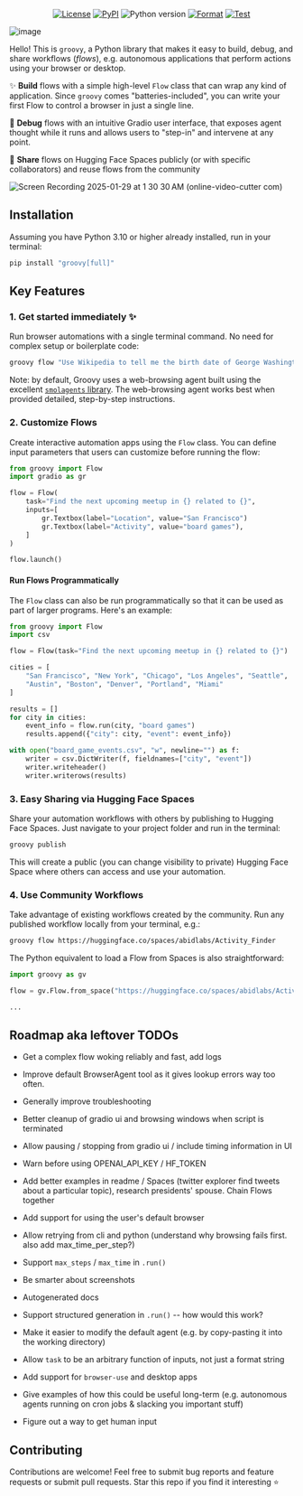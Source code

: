 <p align="center">
    <a href="https://github.com/abidlabs/groovy/blob/main/LICENSE"><img alt="License" src="https://img.shields.io/github/license/abidlabs/groovy.svg?color=blue"></a>
    <a href="https://pypi.org/project/groovy/"><img alt="PyPI" src="https://img.shields.io/pypi/v/groovy"></a>
    <img alt="Python version" src="https://img.shields.io/badge/python-3.10+-important">
    <a href="https://github.com/abidlabs/groovy/actions/workflows/format.yml"><img alt="Format" src="https://github.com/abidlabs/groovy/actions/workflows/format.yml/badge.svg"></a>
    <a href="https://github.com/abidlabs/groovy/actions/workflows/test.yml"><img alt="Test" src="https://github.com/abidlabs/groovy/actions/workflows/test.yml/badge.svg"></a>
</p>

![image](https://github.com/user-attachments/assets/49d40a48-3c73-4911-8033-250cfa7aafd4)

Hello! This is `groovy`, a Python library that makes it easy to build, debug, and share workflows (_flows_), e.g. autonomous applications that perform actions using your browser or desktop.

✨ **Build** flows with a simple high-level `Flow` class that can wrap any kind of application. Since `groovy` comes "batteries-included", you can write your first Flow to control a browser in just a single line.

🔎 **Debug** flows with an intuitive Gradio user interface, that exposes agent thought while it runs and allows users to "step-in" and intervene at any point.

🤗 **Share** flows on Hugging Face Spaces publicly (or with specific collaborators) and reuse flows from the community


![Screen Recording 2025-01-29 at 1 30 30 AM (online-video-cutter com)](https://github.com/user-attachments/assets/6cb171cd-9a8a-41e2-927c-badf694595d4)

 
## Installation

Assuming you have Python 3.10 or higher already installed, run in your terminal:

```bash
pip install "groovy[full]"
```

## Key Features

### 1. Get started immediately ✨

Run browser automations with a single terminal command. No need for complex setup or boilerplate code:

```bash
groovy flow "Use Wikipedia to tell me the birth date of George Washington. Return the final answer in this format: MM-DD-YYYY."
```

Note: by default, Groovy uses a web-browsing agent built using the excellent [`smolagents` library](https://github.com/huggingface/smolagents). The web-browsing agent works best when provided detailed, step-by-step instructions.

### 2. Customize Flows

Create interactive automation apps using the `Flow` class. You can define input parameters that users can customize before running the flow:

```python
from groovy import Flow
import gradio as gr

flow = Flow(
    task="Find the next upcoming meetup in {} related to {}",
    inputs=[
        gr.Textbox(label="Location", value="San Francisco")
        gr.Textbox(label="Activity", value="board games"),
    ]
)

flow.launch()
```

#### Run Flows Programmatically

The `Flow` class can also be run programmatically so that it can be used as part of larger programs. Here's an example:

```python
from groovy import Flow
import csv

flow = Flow(task="Find the next upcoming meetup in {} related to {}")

cities = [
    "San Francisco", "New York", "Chicago", "Los Angeles", "Seattle",
    "Austin", "Boston", "Denver", "Portland", "Miami"
]

results = []
for city in cities:
    event_info = flow.run(city, "board games")
    results.append({"city": city, "event": event_info})

with open("board_game_events.csv", "w", newline="") as f:
    writer = csv.DictWriter(f, fieldnames=["city", "event"])
    writer.writeheader()
    writer.writerows(results)
```

### 3. Easy Sharing via Hugging Face Spaces

Share your automation workflows with others by publishing to Hugging Face Spaces. Just navigate to your project folder and run in the terminal:

```bash
groovy publish
```

This will create a public (you can change visibility to private) Hugging Face Space where others can access and use your automation.

### 4. Use Community Workflows

Take advantage of existing workflows created by the community. Run any published workflow locally from your terminal, e.g.:

```bash
groovy flow https://huggingface.co/spaces/abidlabs/Activity_Finder
```

The Python equivalent to load a Flow from Spaces is also straightforward:

```python
import groovy as gv

flow = gv.Flow.from_space("https://huggingface.co/spaces/abidlabs/Activity_Finder")

...
```

## Roadmap aka leftover TODOs

* Get a complex flow woking reliably and fast, add logs
* Improve default BrowserAgent tool as it gives lookup errors way too often.
* Generally improve troubleshooting
* Better cleanup of gradio ui and browsing windows when script is terminated
* Allow pausing / stopping from gradio ui / include timing information in UI
* Warn before using OPENAI_API_KEY / HF_TOKEN
* Add better examples in readme / Spaces (twitter explorer find tweets about a particular topic), research presidents' spouse. Chain Flows together
* Add support for using the user's default browser 

* Allow retrying from cli and python (understand why browsing fails first. also add max_time_per_step?)
* Support `max_steps` / `max_time` in `.run()`
* Be smarter about screenshots
* Autogenerated docs

* Support structured generation in `.run()` -- how would this work?
* Make it easier to modify the default agent (e.g. by copy-pasting it into the working directory)
* Allow `task` to be an arbitrary function of inputs, not just a format string
* Add support for `browser-use` and desktop apps
* Give examples of how this could be useful long-term (e.g. autonomous agents running on cron jobs & slacking you important stuff)
* Figure out a way to get human input

## Contributing

Contributions are welcome! Feel free to submit bug reports and feature requests or submit pull requests. Star this repo if you find it interesting ⭐

